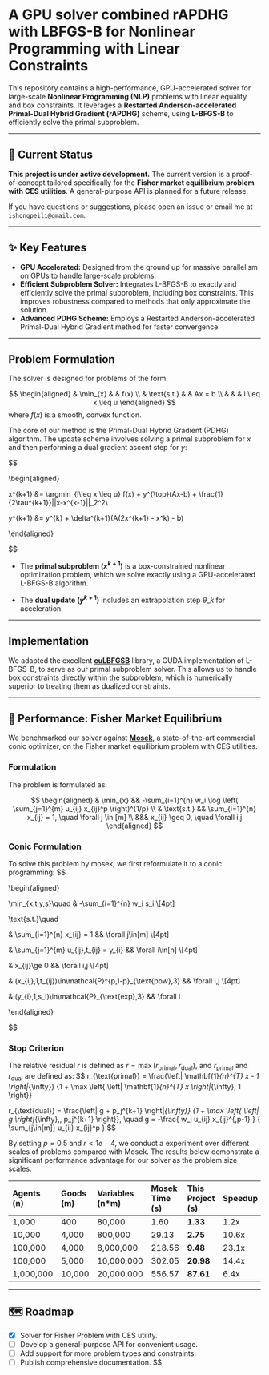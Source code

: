 
#  A GPU solver combined rAPDHG with LBFGS-B for Nonlinear Programming with Linear Constraints

[](https://www.google.com/search?q=) [](https://www.google.com/search?q=/LICENSE)

This repository contains a high-performance, GPU-accelerated solver for large-scale **Nonlinear Programming (NLP)** problems with linear equality and box constraints. It leverages a **Restarted Anderson-accelerated Primal-Dual Hybrid Gradient (rAPDHG)** scheme, using **L-BFGS-B** to efficiently solve the primal subproblem.

-----

## 🚧 Current Status

**This project is under active development.** The current version is a proof-of-concept tailored specifically for the **Fisher market equilibrium problem with CES utilities**. A general-purpose API is planned for a future release.

If you have questions or suggestions, please open an issue or email me at `ishongpeili@gmail.com`.

-----

## ✨ Key Features

  * **GPU Accelerated:** Designed from the ground up for massive parallelism on GPUs to handle large-scale problems.
  * **Efficient Subproblem Solver:** Integrates L-BFGS-B to exactly and efficiently solve the primal subproblem, including box constraints. This improves robustness compared to methods that only approximate the solution.
  * **Advanced PDHG Scheme:** Employs a Restarted Anderson-accelerated Primal-Dual Hybrid Gradient method for faster convergence.

-----

## Problem Formulation

The solver is designed for problems of the form:

$$
\begin{aligned}
& \min_{x} & & f(x) \\
& \text{s.t.} & & Ax = b \\
& & & l \leq x \leq u
\end{aligned}
$$where $f(x)$ is a smooth, convex function.

The core of our method is the Primal-Dual Hybrid Gradient (PDHG) algorithm. The update scheme involves solving a primal subproblem for $x$ and then performing a dual gradient ascent step for $y$:

$$

\begin{aligned}

x^{k+1} &= \argmin_{l\leq x \leq u} f(x) + y^{\top}(Ax-b) + \frac{1}{2\tau^{k+1}}||x-x^{k-1}||_2^2\\

y^{k+1} &= y^{k} + \delta^{k+1}(A(2x^{k+1} - x^k) - b)

\end{aligned}

$$

- The **primal subproblem ($x^{k+1}$)** is a box-constrained nonlinear optimization problem, which we solve exactly using a GPU-accelerated L-BFGS-B algorithm.

- The **dual update ($y^{k+1}$)** includes an extrapolation step $\theta\_k$ for acceleration.

-----

## Implementation

We adapted the excellent [**cuLBFGSB**](https://github.com/raymondyfei/lbfgsb-gpu) library, a CUDA implementation of L-BFGS-B, to serve as our primal subproblem solver. This allows us to handle box constraints directly within the subproblem, which is numerically superior to treating them as dualized constraints.

-----

## 🚀 Performance: Fisher Market Equilibrium

We benchmarked our solver against [**Mosek**](https://www.mosek.com/), a state-of-the-art commercial conic optimizer, on the Fisher market equilibrium problem with CES utilities.

### Formulation
The problem is formulated as:

$$
\begin{aligned}
& \min_{x} && -\sum_{i=1}^{n} w_i \log \left( \sum_{j=1}^{m} u_{ij} x_{ij}^p \right)^{1/p} \\
& \text{s.t.} && \sum_{i=1}^{n} x_{ij} = 1, \quad \forall j \in [m] \\
&&& x_{ij} \geq 0, \quad \forall i,j
\end{aligned}
$$

### Conic Formulation 
To solve this problem by mosek, we first reformulate it to a conic programming:
$$



\begin{aligned}

\min_{x,t,y,s}\quad & -\sum_{i=1}^{n} w_i s_i \\[4pt]

\text{s.t.}\quad

& \sum_{i=1}^{n} x_{ij} = 1 && \forall j\in[m] \\[4pt]

& \sum_{j=1}^{m} u_{ij}\,t_{ij} = y_{i} && \forall i\in[n] \\[4pt]

& x_{ij}\ge 0 && \forall i,j \\[4pt]

& (x_{ij},1,t_{ij})\in\mathcal{P}^{p,1-p}_{\text{pow},3} && \forall i,j \\[4pt]

& (y_{i},1,s_i)\in\mathcal{P}_{\text{exp},3} && \forall i

\end{aligned}

$$

### Stop Criterion
The relative residual $r$ is defined as $r= \max(r_{\text{primal}}, r_{\text{dual}})$, and $r_{\text{primal}}$ and $r_{\text{dual}}$ are defined as:
$$
r_{\text{primal}}
= \frac{\left\| \mathbf{1}_{n}^{T} x - 1 \right\|_{\infty}}
       {1 + \max \left\{ \left\| \mathbf{1}_{n}^{T} x \right\|_{\infty}, 1 \right\}}

$$
$$

r_{\text{dual}}
= \frac{\left\| g + p_j^{k+1} \right\|_{\infty}}
       {1 + \max \left\{ \left\| g \right\|_{\infty},\, p_j^{k+1} \right\}},
\quad
g = -\frac{ w_i u_{ij} x_{ij}^{\,p-1} }
         { \sum_{j\in[m]} u_{ij} x_{ij}^p }
$$

By setting $p=0.5$ and $r<1e-4$, we conduct a experiment over different scales of problems compared with Mosek.
The results below demonstrate a significant performance advantage for our solver as the problem size scales.


| Agents (n) | Goods (m) | Variables (n\*m) | Mosek Time (s) | **This Project (s)** | Speedup |
| :--------- | :-------- | :-------------- | :------------- | :------------------- | :------ |
| 1,000      | 400       | 80,000          | 1.60           | **1.33** | 1.2x    |
| 10,000     | 4,000     | 800,000         | 29.13          | **2.75** | 10.6x   |
| 100,000    | 4,000     | 8,000,000       | 218.56         | **9.48** | 23.1x   |
| 100,000    | 5,000     | 10,000,000      | 302.05         | **20.98** | 14.4x   |
| 1,000,000  | 10,000    | 20,000,000      | 556.57         | **87.61** | 6.4x    |

-----

## 🗺️ Roadmap

- [x] Solver for Fisher Problem with CES utility.
- [ ] Develop a general-purpose API for convenient usage.
- [ ] Add support for more problem types and constraints.
- [ ] Publish comprehensive documentation.
$$